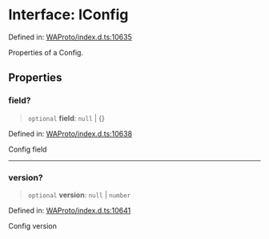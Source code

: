 # Interface: IConfig

Defined in: [WAProto/index.d.ts:10635](https://github.com/Fokusdotid/bail/blob/546bbbb35e652e95f45982a71bee62b2c682e4eb/WAProto/index.d.ts#L10635)

Properties of a Config.

## Properties

### field?

> `optional` **field**: `null` \| \{\}

Defined in: [WAProto/index.d.ts:10638](https://github.com/Fokusdotid/bail/blob/546bbbb35e652e95f45982a71bee62b2c682e4eb/WAProto/index.d.ts#L10638)

Config field

***

### version?

> `optional` **version**: `null` \| `number`

Defined in: [WAProto/index.d.ts:10641](https://github.com/Fokusdotid/bail/blob/546bbbb35e652e95f45982a71bee62b2c682e4eb/WAProto/index.d.ts#L10641)

Config version
